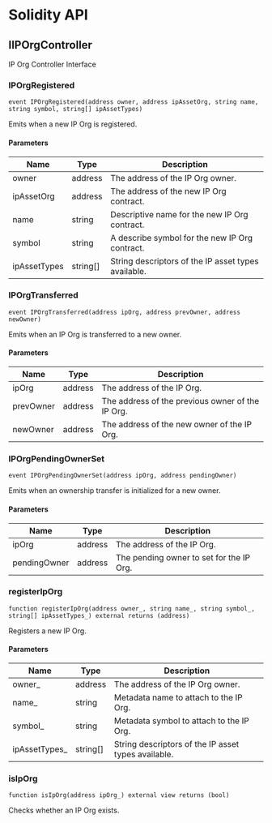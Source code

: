 # Solidity API

## IIPOrgController

IP Org Controller Interface

### IPOrgRegistered

```solidity
event IPOrgRegistered(address owner, address ipAssetOrg, string name, string symbol, string[] ipAssetTypes)
```

Emits when a new IP Org is registered.

#### Parameters

| Name | Type | Description |
| ---- | ---- | ----------- |
| owner | address | The address of the IP Org owner. |
| ipAssetOrg | address | The address of the new IP Org contract. |
| name | string | Descriptive name for the new IP Org contract. |
| symbol | string | A describe symbol for the new IP Org contract. |
| ipAssetTypes | string[] | String descriptors of the IP asset types available. |

### IPOrgTransferred

```solidity
event IPOrgTransferred(address ipOrg, address prevOwner, address newOwner)
```

Emits when an IP Org is transferred to a new owner.

#### Parameters

| Name | Type | Description |
| ---- | ---- | ----------- |
| ipOrg | address | The address of the IP Org. |
| prevOwner | address | The address of the previous owner of the IP Org. |
| newOwner | address | The address of the new owner of the IP Org. |

### IPOrgPendingOwnerSet

```solidity
event IPOrgPendingOwnerSet(address ipOrg, address pendingOwner)
```

Emits when an ownership transfer is initialized for a new owner.

#### Parameters

| Name | Type | Description |
| ---- | ---- | ----------- |
| ipOrg | address | The address of the IP Org. |
| pendingOwner | address | The pending owner to set for the IP Org. |

### registerIpOrg

```solidity
function registerIpOrg(address owner_, string name_, string symbol_, string[] ipAssetTypes_) external returns (address)
```

Registers a new IP Org.

#### Parameters

| Name | Type | Description |
| ---- | ---- | ----------- |
| owner_ | address | The address of the IP Org owner. |
| name_ | string | Metadata name to attach to the IP Org. |
| symbol_ | string | Metadata symbol to attach to the IP Org. |
| ipAssetTypes_ | string[] | String descriptors of the IP asset types available. |

### isIpOrg

```solidity
function isIpOrg(address ipOrg_) external view returns (bool)
```

Checks whether an IP Org exists.

